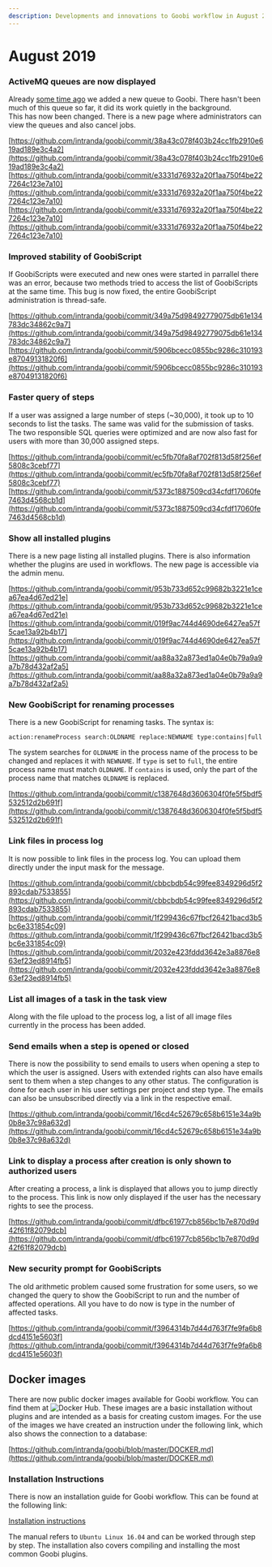 ```yaml
---
description: Developments and innovations to Goobi workflow in August 2019
---
```


# August 2019

### ActiveMQ queues are now displayed

Already [some time ago](https://docs.intranda.com/goobi-workflow-digests-en/2019/04) we added a new queue to Goobi. There hasn't been much of this queue so far, it did its work quietly in the background.  
This has now been changed. There is a new page where administrators can view the queues and also cancel jobs.

[https://github.com/intranda/goobi/commit/38a43c078f403b24cc1fb2910e619ad189e3c4a2](https://github.com/intranda/goobi/commit/38a43c078f403b24cc1fb2910e619ad189e3c4a2) [https://github.com/intranda/goobi/commit/e3331d76932a20f1aa750f4be227264c123e7a10](https://github.com/intranda/goobi/commit/e3331d76932a20f1aa750f4be227264c123e7a10) [https://github.com/intranda/goobi/commit/e3331d76932a20f1aa750f4be227264c123e7a10](https://github.com/intranda/goobi/commit/e3331d76932a20f1aa750f4be227264c123e7a10)

### Improved stability of GoobiScript

If GoobiScripts were executed and new ones were started in parrallel there was an error, because two methods tried to access the list of GoobiScripts at the same time. This bug is now fixed, the entire GoobiScript administration is thread-safe.

[https://github.com/intranda/goobi/commit/349a75d98492779075db61e134783dc34862c9a7](https://github.com/intranda/goobi/commit/349a75d98492779075db61e134783dc34862c9a7) [https://github.com/intranda/goobi/commit/5906bcecc0855bc9286c310193e87049131820f6](https://github.com/intranda/goobi/commit/5906bcecc0855bc9286c310193e87049131820f6)

### Faster query of steps

If a user was assigned a large number of steps \(~30,000\), it took up to 10 seconds to list the tasks. The same was valid for the submission of tasks. The two responsible SQL queries were optimized and are now also fast for users with more than 30,000 assigned steps.

[https://github.com/intranda/goobi/commit/ec5fb70fa8af702f813d58f256ef5808c3cebf77](https://github.com/intranda/goobi/commit/ec5fb70fa8af702f813d58f256ef5808c3cebf77) [https://github.com/intranda/goobi/commit/5373c1887509cd34cfdf17060fe7463d4568cb1d](https://github.com/intranda/goobi/commit/5373c1887509cd34cfdf17060fe7463d4568cb1d)

### Show all installed plugins

There is a new page listing all installed plugins. There is also information whether the plugins are used in workflows. The new page is accessible via the admin menu.

[https://github.com/intranda/goobi/commit/953b733d652c99682b3221e1cea67ea4d67ed21e](https://github.com/intranda/goobi/commit/953b733d652c99682b3221e1cea67ea4d67ed21e) [https://github.com/intranda/goobi/commit/019f9ac744d4690de6427ea57f5cae13a92b4b17](https://github.com/intranda/goobi/commit/019f9ac744d4690de6427ea57f5cae13a92b4b17) [https://github.com/intranda/goobi/commit/aa88a32a873ed1a04e0b79a9a9a7b78d432af2a5](https://github.com/intranda/goobi/commit/aa88a32a873ed1a04e0b79a9a9a7b78d432af2a5)

### New GoobiScript for renaming processes

There is a new GoobiScript for renaming tasks. The syntax is:

```text
action:renameProcess search:OLDNAME replace:NEWNAME type:contains|full
```

The system searches for `OLDNAME` in the process name of the process to be changed and replaces it with `NEWNAME`. If `type` is set to `full`, the entire process name must match `OLDNAME`. If `contains` is used, only the part of the process name that matches `OLDNAME` is replaced.

[https://github.com/intranda/goobi/commit/c1387648d3606304f0fe5f5bdf5532512d2b691f](https://github.com/intranda/goobi/commit/c1387648d3606304f0fe5f5bdf5532512d2b691f)

### Link files in process log

It is now possible to link files in the process log. You can upload them directly under the input mask for the message.

[https://github.com/intranda/goobi/commit/cbbcbdb54c99fee8349296d5f2893cdab7533855](https://github.com/intranda/goobi/commit/cbbcbdb54c99fee8349296d5f2893cdab7533855) [https://github.com/intranda/goobi/commit/1f299436c67fbcf26421bacd3b5bc6e331854c09](https://github.com/intranda/goobi/commit/1f299436c67fbcf26421bacd3b5bc6e331854c09) [https://github.com/intranda/goobi/commit/2032e423fddd3642e3a8876e863ef23ed8914fb5](https://github.com/intranda/goobi/commit/2032e423fddd3642e3a8876e863ef23ed8914fb5)

### List all images of a task in the task view

Along with the file upload to the process log, a list of all image files currently in the process has been added.

### Send emails when a step is opened or closed

There is now the possibility to send emails to users when opening a step to which the user is assigned. Users with extended rights can also have emails sent to them when a step changes to any other status. The configuration is done for each user in his user settings per project and step type. The emails can also be unsubscribed directly via a link in the respective email.

[https://github.com/intranda/goobi/commit/16cd4c52679c658b6151e34a9b0b8e37c98a632d](https://github.com/intranda/goobi/commit/16cd4c52679c658b6151e34a9b0b8e37c98a632d)

### Link to display a process after creation is only shown to authorized users

After creating a process, a link is displayed that allows you to jump directly to the process. This link is now only displayed if the user has the necessary rights to see the process.

[https://github.com/intranda/goobi/commit/dfbc61977cb856bc1b7e870d9d42f61f82079dcb](https://github.com/intranda/goobi/commit/dfbc61977cb856bc1b7e870d9d42f61f82079dcb)

### New security prompt for GoobiScripts

The old arithmetic problem caused some frustration for some users, so we changed the query to show the GoobiScript to run and the number of affected operations. All you have to do now is type in the number of affected tasks.

[https://github.com/intranda/goobi/commit/f3964314b7d44d763f7fe9fa6b8dcd4151e5603f](https://github.com/intranda/goobi/commit/f3964314b7d44d763f7fe9fa6b8dcd4151e5603f)

## Docker images

There are now public docker images available for Goobi workflow. You can find them at ![Docker Hub](https://hub.Docker.com/r/intranda/goobi-workflow). These images are a basic installation without plugins and are intended as a basis for creating custom images. For the use of the images we have created an instruction under the following link, which also shows the connection to a database:

[https://github.com/intranda/goobi/blob/master/DOCKER.md](https://github.com/intranda/goobi/blob/master/DOCKER.md)

### Installation Instructions

There is now an installation guide for Goobi workflow. This can be found at the following link:

[Installation instructions](https://docs.intranda.com/goobi-workflow-en/admin/8)

The manual refers to `Ubuntu Linux 16.04` and can be worked through step by step. The installation also covers compiling and installing the most common Goobi plugins.

